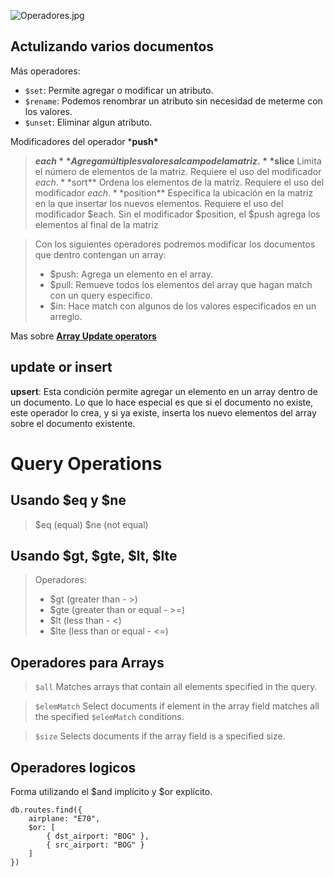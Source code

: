 ![Operadores.jpg](https://static.platzi.com/media/user_upload/Operadores-e436b212-0a13-4f5e-83d5-e5becbc8b914.jpg)

## Actulizando varios documentos

Más operadores:

- `$set`: Permite agregar o modificar un atributo.
- `$rename`: Podemos renombrar un atributo sin necesidad de meterme con los valores.
- `$unset`: Eliminar algun atributo.



Modificadores del operador ***push\***

> **$each**
> Agrega múltiples valores al campo de la matriz.
> **$slice**
> Limita el número de elementos de la matriz. Requiere el uso del modificador $each.
> **$sort**
> Ordena los elementos de la matriz. Requiere el uso del modificador $each.
> **$position**
> Especifica la ubicación en la matriz en la que insertar los nuevos elementos. Requiere el uso del modificador $each. Sin el modificador $position, el $push agrega los elementos al final de la matriz



> Con los siguientes operadores podremos modificar los documentos que dentro contengan un array:
>
> - $push: Agrega un elemento en el array.
> - $pull: Remueve todos los elementos del array que hagan match con un query especifico.
> - $in: Hace match con algunos de los valores especificados en un arreglo.

Mas sobre [**Array Update operators**](https://www.mongodb.com/docs/manual/reference/operator/update-array/)

## update or insert

**upsert**: Esta condición permite agregar un elemento en un array dentro de un documento. Lo que lo hace especial es que si el documento no existe, este operador lo crea, y si ya existe, inserta los nuevo elementos del array sobre el documento existente.



# Query Operations

## Usando $eq y $ne

> $eq (equal)
> $ne (not equal)

## Usando $gt, $gte, $lt, $lte

> Operadores:
>
> - $gt (greater than - >)
> - $gte (greater than or equal - >=)
> - $lt (less than - <)
> - $lte (less than or equal - <=)

## Operadores para Arrays

> `$all` Matches arrays that contain all elements specified in the query.

> `$elemMatch` Select documents if element in the array field matches all the specified `$elemMatch` conditions.

> `$size` Selects documents if the array field is a specified size.

## Operadores logicos

Forma utilizando el $and implícito y $or explícito.

```db
db.routes.find({
    airplane: "E70",
    $or: [
        { dst_airport: "BOG" },
        { src_airport: "BOG" }
    ]
})
```
